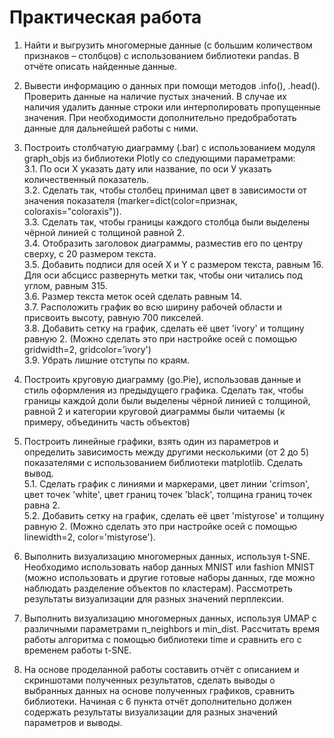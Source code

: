 # Практическая работа

1. Найти и выгрузить многомерные данные (с большим количеством признаков – столбцов) с использованием библиотеки pandas. В отчёте описать найденные данные. <br />
2. Вывести информацию о данных при помощи методов .info(), .head(). Проверить данные на наличие пустых значений. В случае их наличия удалить данные строки или интерполировать пропущенные значения. При необходимости дополнительно предобработать данные для дальнейшей работы с ними. <br />
3. Построить столбчатую диаграмму (.bar) с использованием модуля graph_objs из библиотеки Plotly со следующими параметрами: <br />
3.1. По оси Х указать дату или название, по оси У указать количественный показатель. <br />
3.2. Сделать так, чтобы столбец принимал цвет в зависимости от значения показателя (marker=dict(color=признак, coloraxis="coloraxis")). <br />
3.3. Сделать так, чтобы границы каждого столбца были выделены чёрной линией с толщиной равной 2. <br />
3.4. Отобразить заголовок диаграммы, разместив его по центру сверху, с 20 размером текста. <br />
3.5. Добавить подписи для осей X и Y с размером текста, равным 16. Для оси абсцисс развернуть метки так, чтобы они читались под углом, равным 315. <br />
3.6. Размер текста меток осей сделать равным 14. <br />
3.7. Расположить график во всю ширину рабочей области и присвоить высоту, равную 700 пикселей. <br />
3.8. Добавить сетку на график, сделать её цвет 'ivory' и толщину равную 2. (Можно сделать это при настройке осей с помощью gridwidth=2, gridcolor='ivory') <br />
3.9. Убрать лишние отступы по краям. <br />

4. Построить круговую диаграмму (go.Pie), использовав данные и стиль оформления из предыдущего графика. Сделать так, чтобы границы каждой доли были выделены чёрной линией с толщиной, равной 2 и категории круговой диаграммы были читаемы (к примеру, объединить часть объектов) <br />
5. Построить линейные графики, взять один из параметров и определить зависимость между другими несколькими (от 2 до 5) показателями с использованием библиотеки matplotlib. Сделать вывод. <br />
5.1. Сделать график с линиями и маркерами, цвет линии 'crimson', цвет точек 'white', цвет границ точек 'black', толщина границ точек равна 2. <br />
5.2. Добавить сетку на график, сделать её цвет 'mistyrose' и толщину равную 2. (Можно сделать это при настройке осей с помощью linewidth=2, color='mistyrose'). <br />
6. Выполнить визуализацию многомерных данных, используя t-SNE. Необходимо использовать набор данных MNIST или fashion MNIST (можно использовать и другие готовые наборы данных, где можно наблюдать разделение объектов по кластерам). Рассмотреть результаты визуализации для разных значений перплексии. <br />
7. Выполнить визуализацию многомерных данных, используя UMAP с различными параметрами n_neighbors и min_dist. Рассчитать время работы алгоритма с помощью библиотеки time и сравнить его с временем работы t-SNE. <br />
8. На основе проделанной работы составить отчёт с описанием и скриншотами полученных результатов, сделать выводы о выбранных данных на основе полученных графиков, сравнить библиотеки. Начиная с 6 пункта отчёт дополнительно должен содержать результаты визуализации для разных значений параметров и выводы. <br />
